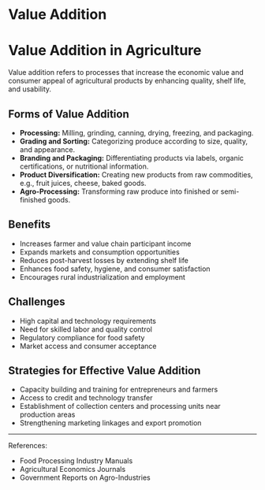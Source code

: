 # Value Addition

# Value Addition in Agriculture

Value addition refers to processes that increase the economic value and consumer appeal of agricultural products by enhancing quality, shelf life, and usability.

## Forms of Value Addition

- **Processing:** Milling, grinding, canning, drying, freezing, and packaging.
- **Grading and Sorting:** Categorizing produce according to size, quality, and appearance.
- **Branding and Packaging:** Differentiating products via labels, organic certifications, or nutritional information.
- **Product Diversification:** Creating new products from raw commodities, e.g., fruit juices, cheese, baked goods.
- **Agro-Processing:** Transforming raw produce into finished or semi-finished goods.

## Benefits

- Increases farmer and value chain participant income
- Expands markets and consumption opportunities
- Reduces post-harvest losses by extending shelf life
- Enhances food safety, hygiene, and consumer satisfaction
- Encourages rural industrialization and employment

## Challenges

- High capital and technology requirements
- Need for skilled labor and quality control
- Regulatory compliance for food safety
- Market access and consumer acceptance

## Strategies for Effective Value Addition

- Capacity building and training for entrepreneurs and farmers
- Access to credit and technology transfer
- Establishment of collection centers and processing units near production areas
- Strengthening marketing linkages and export promotion

---

References:  
- Food Processing Industry Manuals  
- Agricultural Economics Journals  
- Government Reports on Agro-Industries  


